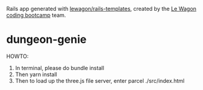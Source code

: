 Rails app generated with [lewagon/rails-templates](https://github.com/lewagon/rails-templates), created by the [Le Wagon coding bootcamp](https://www.lewagon.com) team.
# dungeon-genie

HOWTO:
1. In terminal, please do bundle install
2. Then yarn install
3. Then to load up the three.js file server, enter parcel ./src/index.html
